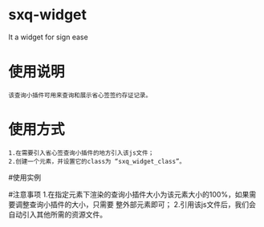 # sxq-widget
It a widget for sign ease

# 使用说明
    该查询小插件可用来查询和展示省心签签约存证记录。
    
# 使用方式
    1.在需要引入省心签查询小插件的地方引入该js文件；
    2.创建一个元素，并设置它的class为 “sxq_widget_class”。
#使用实例
    <div class="sxq_widget_class"></div>
#注意事项
    1.在指定元素下渲染的查询小插件大小为该元素大小的100%，如果需要调整查询小插件的大小，只需要
        整外部元素即可；
    2.引用该js文件后，我们会自动引入其他所需的资源文件。
    
        
            
    
     


